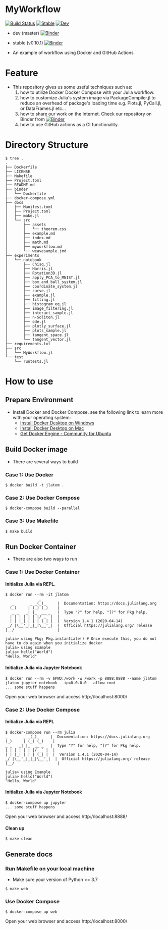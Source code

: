 # MyWorkflow


[![Build Status](https://github.com/terasakisatoshi/MyWorkflow.jl/workflows/CI/badge.svg)](https://github.com/terasakisatoshi/MyWorkflow.jl/actions)
[![Stable](https://img.shields.io/badge/docs-stable-blue.svg)](https://terasakisatoshi.github.io/MyWorkflow.jl/stable)
[![Dev](https://img.shields.io/badge/docs-dev-blue.svg)](https://terasakisatoshi.github.io/MyWorkflow.jl/dev)

- dev    (master) [![Binder](https://mybinder.org/badge_logo.svg)](https://mybinder.org/v2/gh/terasakisatoshi/MyWorkflow.jl/master)
- stable (v0.10.1)  [![Binder](https://mybinder.org/badge_logo.svg)](https://mybinder.org/v2/gh/terasakisatoshi/MyWorkflow.jl/v0.10.1)

- An example of workflow using Docker and GitHub Actions

# Feature

- This repository gives us some useful techniques such as:
  1. how to utilize Docker Docker Compose with your Julia workflow.
  2. how to customize Julia's system image via PackageCompiler.jl to reduce an overhead of package's loading time e.g. Plots.jl, PyCall.jl, or DataFrames.jl etc...
  3. how to share our work on the Internet. Check our repository on Binder from [![Binder](https://mybinder.org/badge_logo.svg)](https://mybinder.org/v2/gh/terasakisatoshi/MyWorkflow.jl/master)
  4. how to use GitHub actions as a CI functionality.


# Directory Structure

```console
$ tree .
.
├── Dockerfile
├── LICENSE
├── Makefile
├── Project.toml
├── README.md
├── binder
│   └── Dockerfile
├── docker-compose.yml
├── docs
│   ├── Manifest.toml
│   ├── Project.toml
│   ├── make.jl
│   └── src
│       ├── assets
│       │   └── theorem.css
│       ├── example.md
│       ├── index.md
│       ├── math.md
│       ├── myworkflow.md
│       └── weavesample.jmd
├── experiments
│   └── notebook
│       ├── Chisq.jl
│       ├── Harris.jl
│       ├── Rotation3D.jl
│       ├── apply_PCA_to_MNIST.jl
│       ├── box_and_ball_system.jl
│       ├── coordinate_system.jl
│       ├── curve.jl
│       ├── example.jl
│       ├── fitting.jl
│       ├── histogram_eq.jl
│       ├── image_filtering.jl
│       ├── interact_sample.jl
│       ├── n-Soliton.jl
│       ├── ode.jl
│       ├── plotly_surface.jl
│       ├── plots_sample.jl
│       ├── tangent_space.jl
│       └── tangent_vector.jl
├── requirements.txt
├── src
│   └── MyWorkflow.jl
└── test
    └── runtests.jl
```

# How to use

## Prepare Environment

- Install Docker and Docker Compose. see the following link to learn more with your operating system:
  - [Install Docker Desktop on Windows](https://docs.docker.com/docker-for-windows/install/)
  - [Install Docker Desktop on Mac](https://docs.docker.com/docker-for-mac/install/)
  - [Get Docker Engine - Community for Ubuntu](https://docs.docker.com/install/linux/docker-ce/ubuntu/)

## Build Docker image

- There are several ways to build

### Case 1: Use Docker

```console
$ docker build -t jlatom .
```

### Case 2: Use Docker Compose

```console
$ docker-compose build --parallel
```

### Case 3: Use Makefile

```
$ make build
```

## Run Docker Container

- There are also two ways to run

### Case 1: Use Docker Container

#### Initialize Julia via REPL.

```console
$ docker run --rm -it jlatom
               _
   _       _ _(_)_     |  Documentation: https://docs.julialang.org
  (_)     | (_) (_)    |
   _ _   _| |_  __ _   |  Type "?" for help, "]?" for Pkg help.
  | | | | | | |/ _` |  |
  | | |_| | | | (_| |  |  Version 1.4.1 (2020-04-14)
 _/ |\__'_|_|_|\__'_|  |  Official https://julialang.org/ release
|__/                   |

julia> using Pkg; Pkg.instantiate() # Once execute this, you do not have to do again when you initialize docker
julia> using Example
julia> hello("World")
"Hello, World"
```

#### Initialize Julia via Jupyter Notebook

```console
$ docker run --rm -v $PWD:/work -w /work -p 8888:8888 --name jlatom jlatom jupyter notebook --ip=0.0.0.0 --allow-root
... some stuff happens
```

Open your web browser and access http://localhost:8000/

### Case 2: Use Docker Compose

#### Initialize Julia via REPL

```console
$ docker-compose run --rm julia
_       _ _(_)_     |  Documentation: https://docs.julialang.org
(_)     | (_) (_)    |
_ _   _| |_  __ _   |  Type "?" for help, "]?" for Pkg help.
| | | | | | |/ _` |  |
| | |_| | | | (_| |  |  Version 1.4.1 (2020-04-14)
_/ |\__'_|_|_|\__'_|  |  Official https://julialang.org/ release
|__/                   |

julia> using Example
julia> hello("World")
"Hello, World"
```

#### Initialize Julia via Jupyter Notebook

```console
$ docker-compose up jupyter
... some stuff happens

```

Open your web browser and access http://localhost:8888/

#### Clean up

```console
$ make clean
```

## Generate docs

### Run Makefile on your local machine

- Make sure your version of Python >= 3.7

```
$ make web
```

### Use Docker Compose


```console
$ docker-compose up web
```

Open your web browser and access http://localhost:8000/
